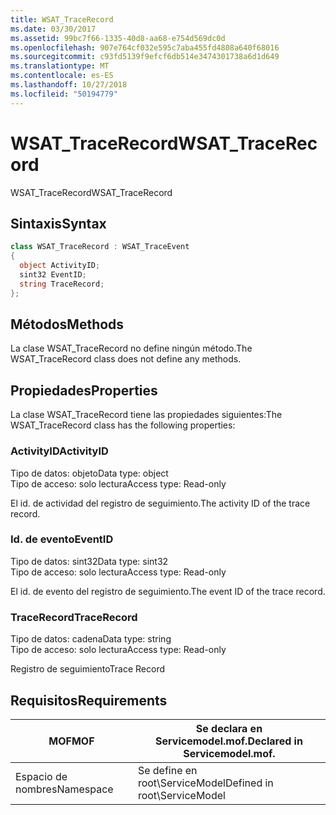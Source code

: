 ```yaml
---
title: WSAT_TraceRecord
ms.date: 03/30/2017
ms.assetid: 99bc7f66-1335-40d8-aa68-e754d569dc0d
ms.openlocfilehash: 907e764cf032e595c7aba455fd4808a640f68016
ms.sourcegitcommit: c93fd5139f9efcf6db514e3474301738a6d1d649
ms.translationtype: MT
ms.contentlocale: es-ES
ms.lasthandoff: 10/27/2018
ms.locfileid: "50194779"
---
```

# <a name="wsattracerecord"></a><span data-ttu-id="805e8-102">WSAT_TraceRecord</span><span class="sxs-lookup"><span data-stu-id="805e8-102">WSAT_TraceRecord</span></span>
<span data-ttu-id="805e8-103">WSAT_TraceRecord</span><span class="sxs-lookup"><span data-stu-id="805e8-103">WSAT_TraceRecord</span></span>  
  
## <a name="syntax"></a><span data-ttu-id="805e8-104">Sintaxis</span><span class="sxs-lookup"><span data-stu-id="805e8-104">Syntax</span></span>  
  
```csharp
class WSAT_TraceRecord : WSAT_TraceEvent  
{  
  object ActivityID;  
  sint32 EventID;  
  string TraceRecord;  
};  
```  
  
## <a name="methods"></a><span data-ttu-id="805e8-105">Métodos</span><span class="sxs-lookup"><span data-stu-id="805e8-105">Methods</span></span>  
 <span data-ttu-id="805e8-106">La clase WSAT_TraceRecord no define ningún método.</span><span class="sxs-lookup"><span data-stu-id="805e8-106">The WSAT_TraceRecord class does not define any methods.</span></span>  
  
## <a name="properties"></a><span data-ttu-id="805e8-107">Propiedades</span><span class="sxs-lookup"><span data-stu-id="805e8-107">Properties</span></span>  
 <span data-ttu-id="805e8-108">La clase WSAT_TraceRecord tiene las propiedades siguientes:</span><span class="sxs-lookup"><span data-stu-id="805e8-108">The WSAT_TraceRecord class has the following properties:</span></span>  
  
### <a name="activityid"></a><span data-ttu-id="805e8-109">ActivityID</span><span class="sxs-lookup"><span data-stu-id="805e8-109">ActivityID</span></span>  
 <span data-ttu-id="805e8-110">Tipo de datos: objeto</span><span class="sxs-lookup"><span data-stu-id="805e8-110">Data type: object</span></span>  
<span data-ttu-id="805e8-111">Tipo de acceso: solo lectura</span><span class="sxs-lookup"><span data-stu-id="805e8-111">Access type: Read-only</span></span>  
  
 <span data-ttu-id="805e8-112">El id. de actividad del registro de seguimiento.</span><span class="sxs-lookup"><span data-stu-id="805e8-112">The activity ID of the trace record.</span></span>  
  
### <a name="eventid"></a><span data-ttu-id="805e8-113">Id. de evento</span><span class="sxs-lookup"><span data-stu-id="805e8-113">EventID</span></span>  
 <span data-ttu-id="805e8-114">Tipo de datos: sint32</span><span class="sxs-lookup"><span data-stu-id="805e8-114">Data type: sint32</span></span>  
<span data-ttu-id="805e8-115">Tipo de acceso: solo lectura</span><span class="sxs-lookup"><span data-stu-id="805e8-115">Access type: Read-only</span></span>  
  
 <span data-ttu-id="805e8-116">El id. de evento del registro de seguimiento.</span><span class="sxs-lookup"><span data-stu-id="805e8-116">The event ID of the trace record.</span></span>  
  
### <a name="tracerecord"></a><span data-ttu-id="805e8-117">TraceRecord</span><span class="sxs-lookup"><span data-stu-id="805e8-117">TraceRecord</span></span>  
 <span data-ttu-id="805e8-118">Tipo de datos: cadena</span><span class="sxs-lookup"><span data-stu-id="805e8-118">Data type: string</span></span>  
<span data-ttu-id="805e8-119">Tipo de acceso: solo lectura</span><span class="sxs-lookup"><span data-stu-id="805e8-119">Access type: Read-only</span></span>  
  
 <span data-ttu-id="805e8-120">Registro de seguimiento</span><span class="sxs-lookup"><span data-stu-id="805e8-120">Trace Record</span></span>  
  
## <a name="requirements"></a><span data-ttu-id="805e8-121">Requisitos</span><span class="sxs-lookup"><span data-stu-id="805e8-121">Requirements</span></span>  
  
|<span data-ttu-id="805e8-122">MOF</span><span class="sxs-lookup"><span data-stu-id="805e8-122">MOF</span></span>|<span data-ttu-id="805e8-123">Se declara en Servicemodel.mof.</span><span class="sxs-lookup"><span data-stu-id="805e8-123">Declared in Servicemodel.mof.</span></span>|  
|---------|-----------------------------------|  
|<span data-ttu-id="805e8-124">Espacio de nombres</span><span class="sxs-lookup"><span data-stu-id="805e8-124">Namespace</span></span>|<span data-ttu-id="805e8-125">Se define en root\ServiceModel</span><span class="sxs-lookup"><span data-stu-id="805e8-125">Defined in root\ServiceModel</span></span>|
